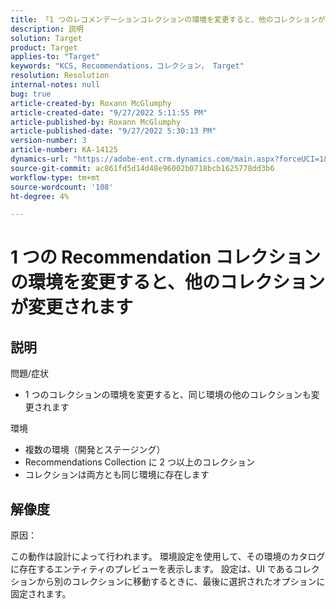 ```yaml
---
title: 「1 つのレコメンデーションコレクションの環境を変更すると、他のコレクションが変更されます」
description: 説明
solution: Target
product: Target
applies-to: "Target"
keywords: "KCS, Recommendations，コレクション， Target"
resolution: Resolution
internal-notes: null
bug: true
article-created-by: Roxann McGlumphy
article-created-date: "9/27/2022 5:11:55 PM"
article-published-by: Roxann McGlumphy
article-published-date: "9/27/2022 5:30:13 PM"
version-number: 3
article-number: KA-14125
dynamics-url: "https://adobe-ent.crm.dynamics.com/main.aspx?forceUCI=1&pagetype=entityrecord&etn=knowledgearticle&id=0196a277-873e-ed11-9db1-00224808613b"
source-git-commit: ac861fd5d14d48e96002b0718bcb1625778dd3b6
workflow-type: tm+mt
source-wordcount: '108'
ht-degree: 4%

---
```


# 1 つの Recommendation コレクションの環境を変更すると、他のコレクションが変更されます

## 説明

問題/症状<br>
- 1 つのコレクションの環境を変更すると、同じ環境の他のコレクションも変更されます



環境
- 複数の環境（開発とステージング）
- Recommendations Collection に 2 つ以上のコレクション
- コレクションは両方とも同じ環境に存在します



## 解像度


原因：

この動作は設計によって行われます。 環境設定を使用して、その環境のカタログに存在するエンティティのプレビューを表示します。 設定は、UI であるコレクションから別のコレクションに移動するときに、最後に選択されたオプションに固定されます。
